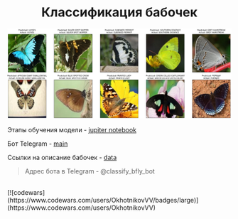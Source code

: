 <h1 align="center">Классификация бабочек</h1>
<p align="center">
  <img src="https://github.com/OkhotnikovVV/butterfly/blob/master/public/Example.png?raw=true" alt="Результаты обученной модели"/>
</p>
<p>Этапы обучения модели - <a href="https://github.com/OkhotnikovVV/butterfly/blob/master/butterfly-classification-efficientnet-90.ipynb" target="_blank">jupiter notebook</a></p>
<p>Бот Telegram - <a href="https://github.com/OkhotnikovVV/butterfly/blob/master/main.py" target="_blank">main</a></p>
<p>Ссылки на описание бабочек - <a href="https://github.com/OkhotnikovVV/butterfly/blob/master/data.py" target="_blank">data</a></p>

> Адрес бота в Telegram - @classify_bfly_bot
<br />
[![codewars](https://www.codewars.com/users/OkhotnikovVV/badges/large)](https://www.codewars.com/users/OkhotnikovVV) 
